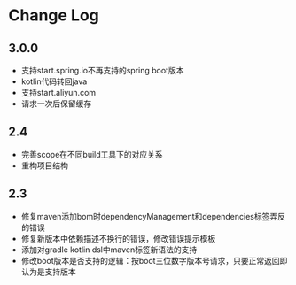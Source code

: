 # Change Log

## 3.0.0

* 支持start.spring.io不再支持的spring boot版本
* kotlin代码转回java
* 支持start.aliyun.com
* 请求一次后保留缓存

## 2.4

* 完善scope在不同build工具下的对应关系
* 重构项目结构

## 2.3

* 修复maven添加bom时dependencyManagement和dependencies标签弄反的错误
* 修复新版本中依赖描述不换行的错误，修改错误提示模板
* 添加对gradle kotlin dsl中maven标签新语法的支持
* 修改boot版本是否支持的逻辑：按boot三位数字版本号请求，只要正常返回即认为是支持版本